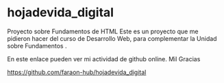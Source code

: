 # hojadevida_digital
Proyecto sobre Fundamentos de HTML
Este es un proyecto  que me pidieron hacer del curso de Desarrollo Web, para complementar la Unidad sobre
Fundamentos .

En este enlace pueden ver mi actividad de github online. Mil Gracias

https://github.com/faraon-hub/hojadevida_digital
